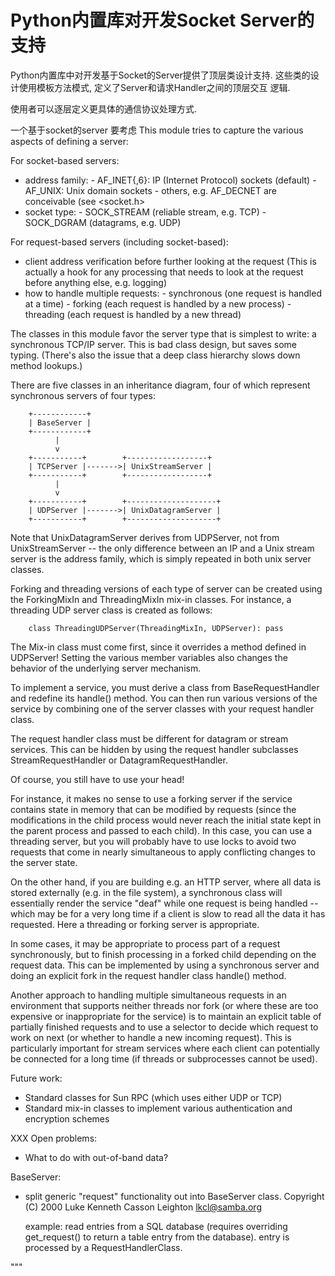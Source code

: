 # Python内置库对开发Socket Server的支持

Python内置库中对开发基于Socket的Server提供了顶层类设计支持.
这些类的设计使用模板方法模式, 定义了Server和请求Handler之间的顶层交互
逻辑.

使用者可以逐层定义更具体的通信协议处理方式.

一个基于socket的server 要考虑
This module tries to capture the various aspects of defining a server:

For socket-based servers:

- address family:
        - AF_INET{,6}: IP (Internet Protocol) sockets (default)
        - AF_UNIX: Unix domain sockets
        - others, e.g. AF_DECNET are conceivable (see <socket.h>
- socket type:
        - SOCK_STREAM (reliable stream, e.g. TCP)
        - SOCK_DGRAM (datagrams, e.g. UDP)

For request-based servers (including socket-based):

- client address verification before further looking at the request
        (This is actually a hook for any processing that needs to look
         at the request before anything else, e.g. logging)
- how to handle multiple requests:
        - synchronous (one request is handled at a time)
        - forking (each request is handled by a new process)
        - threading (each request is handled by a new thread)

The classes in this module favor the server type that is simplest to
write: a synchronous TCP/IP server.  This is bad class design, but
saves some typing.  (There's also the issue that a deep class hierarchy
slows down method lookups.)

There are five classes in an inheritance diagram, four of which represent
synchronous servers of four types:

        +------------+
        | BaseServer |
        +------------+
              |
              v
        +-----------+        +------------------+
        | TCPServer |------->| UnixStreamServer |
        +-----------+        +------------------+
              |
              v
        +-----------+        +--------------------+
        | UDPServer |------->| UnixDatagramServer |
        +-----------+        +--------------------+

Note that UnixDatagramServer derives from UDPServer, not from
UnixStreamServer -- the only difference between an IP and a Unix
stream server is the address family, which is simply repeated in both
unix server classes.

Forking and threading versions of each type of server can be created
using the ForkingMixIn and ThreadingMixIn mix-in classes.  For
instance, a threading UDP server class is created as follows:

        class ThreadingUDPServer(ThreadingMixIn, UDPServer): pass

The Mix-in class must come first, since it overrides a method defined
in UDPServer! Setting the various member variables also changes
the behavior of the underlying server mechanism.

To implement a service, you must derive a class from
BaseRequestHandler and redefine its handle() method.  You can then run
various versions of the service by combining one of the server classes
with your request handler class.

The request handler class must be different for datagram or stream
services.  This can be hidden by using the request handler
subclasses StreamRequestHandler or DatagramRequestHandler.

Of course, you still have to use your head!

For instance, it makes no sense to use a forking server if the service
contains state in memory that can be modified by requests (since the
modifications in the child process would never reach the initial state
kept in the parent process and passed to each child).  In this case,
you can use a threading server, but you will probably have to use
locks to avoid two requests that come in nearly simultaneous to apply
conflicting changes to the server state.

On the other hand, if you are building e.g. an HTTP server, where all
data is stored externally (e.g. in the file system), a synchronous
class will essentially render the service "deaf" while one request is
being handled -- which may be for a very long time if a client is slow
to read all the data it has requested.  Here a threading or forking
server is appropriate.

In some cases, it may be appropriate to process part of a request
synchronously, but to finish processing in a forked child depending on
the request data.  This can be implemented by using a synchronous
server and doing an explicit fork in the request handler class
handle() method.

Another approach to handling multiple simultaneous requests in an
environment that supports neither threads nor fork (or where these are
too expensive or inappropriate for the service) is to maintain an
explicit table of partially finished requests and to use a selector to
decide which request to work on next (or whether to handle a new
incoming request).  This is particularly important for stream services
where each client can potentially be connected for a long time (if
threads or subprocesses cannot be used).

Future work:
- Standard classes for Sun RPC (which uses either UDP or TCP)
- Standard mix-in classes to implement various authentication
  and encryption schemes

XXX Open problems:
- What to do with out-of-band data?

BaseServer:
- split generic "request" functionality out into BaseServer class.
  Copyright (C) 2000  Luke Kenneth Casson Leighton <lkcl@samba.org>

  example: read entries from a SQL database (requires overriding
  get_request() to return a table entry from the database).
  entry is processed by a RequestHandlerClass.

"""


